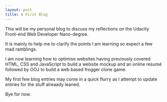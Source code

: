 ```yaml
---
layout: post
title: A First Blog
---
```


This will be my personal blog to discuss my reflections on the Udacity
Front-end Web Developer Nano-degree.

It is mainly to help me to clarify the points I am learning so expect a few
mad ramblings.

I am now learning how to optimise websites having previously covered HTML,
CSS and JavaScript to build a website mockup and an online resumé followed by
OOJ to build a web based frogger clone game.

My first few blog entries may come in a quick flurry as I attempt to update
entries for the stuff alreaady leaned.

Bye for now.
